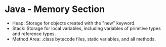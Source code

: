 # Java - Memory Section

- Heap: Storage for objects created with the "new" keyword.
- Stack: Storage for local variables, including variables of primitive types and reference types.
- Method Area: .class bytecode files, static variables, and all methods.
